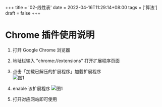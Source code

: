 +++
title = '02-线性表'
date = 2022-04-16T11:29:14+08:00
tags = ['算法']
draft = false
+++

# Chrome 插件使用说明

1. 打开 Google Chrome 浏览器

2. 地址栏输入 "chrome://extensions" 打开扩展程序页面

3. 点击「加载已解压的扩展程序」加载扩展程序  
![图1](./img/img1.png)

4. enable 该扩展程序 
![图1](./img/img2.png)

5. 打开对应网站即可使用
